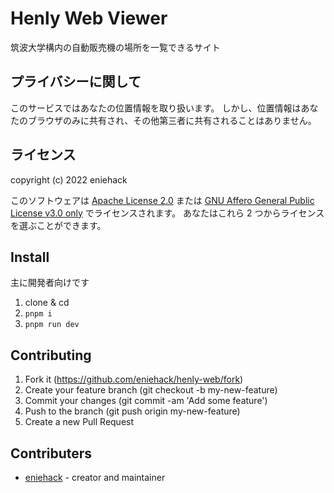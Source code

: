 # Henly Web Viewer

筑波大学構内の自動販売機の場所を一覧できるサイト

## プライバシーに関して

このサービスではあなたの位置情報を取り扱います。
しかし、位置情報はあなたのブラウザのみに共有され、その他第三者に共有されることはありません。

## ライセンス

copyright (c) 2022 eniehack

このソフトウェアは [Apache License 2.0](https://www.apache.org/licenses/LICENSE-2.0) または [GNU Affero General Public License v3.0 only](https://www.gnu.org/licenses/agpl-3.0.en.html) でライセンスされます。
あなたはこれら 2 つからライセンスを選ぶことができます。

## Install

主に開発者向けです

1. clone & cd
2. `pnpm i`
3. `pnpm run dev`


## Contributing

1. Fork it (https://github.com/eniehack/henly-web/fork)
2. Create your feature branch (git checkout -b my-new-feature)
3. Commit your changes (git commit -am 'Add some feature')
4. Push to the branch (git push origin my-new-feature)
5. Create a new Pull Request

## Contributers

- [eniehack](https://github.com/eniehack) - creator and maintainer
